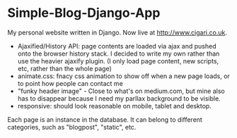 Simple-Blog-Django-App
========================

My personal website written in Django. Now live at http://www.cigari.co.uk.

- Ajaxified/History API: page contents are loaded via ajax and pushed onto the browser history stack. I decided to write my own rather than use the heavier ajaxify plugin. (I only load page content, new scripts, etc, rather than the whole page)
- animate.css: fnacy css animation to show off when a new page loads, or to point how people can contact me
- "funky header image" - Close to what's on medium.com, but mine also has to disappear because I need my parllax background to be visible.
- responsive: should look reasonable on mobile, tablet and desktop.

Each page is an instance in the database. It can belong to different categories, such as "blogpost", "static", etc.

